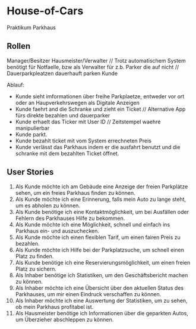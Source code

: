 # House-of-Cars
Praktikum Parkhaus

## Rollen

Manager/Besitzer
Hausmeister/Verwalter // Trotz automatischem System benötigt für Notfaelle, bzw als Verwalter für z.b. Parker die auf nicht
                      //    Dauerparkpleatzen dauerhauft parken
Kunde

Ablauf:
- Kunde sieht imformationen über freihe Parkplaetze, entweder vor ort oder an Haupverkehrswegen als Digitale Anzeigen
- Kunde faehrt and die Schranke und zieht ein Ticket     // Alternative App fürs direkte bezahlen und dauerparker
- Kunde erhaelt das Ticker mit User ID // Zeitstempel waehre manipulierbar
- Kunde parkt.
- Kunde bezahlt ticket mit vom System errechneten Preis
- Kunde verlässt das Parkhaus indem er die ausfahrt benutzt und die schranke mit dem bezahlten Ticket öffnet.

## User Stories

1. Als Kunde möchte ich am Gebäude eine Anzeige der freien Parkplätze sehen, um ein freies Parkhaus finden zu können.
1. Als Kunde möchte ich eine Erinnerung, falls mein Auto zu lange steht, um es abholen zu können.
1. Als Kunde benötige ich eine Kontaktmöglichkeit, um bei Ausfällen oder Fehlern des Parkhauses Hilfe zu bekommen.
1. Als Kunde möchte ich eine Möglichkeit, schnell und einfach ins Parkhaus ein- und auszuchecken.
1. Als Kunde möchte ich einen flexiblen Tarif, um einen fairen Preis zu bezahlen.
1. Als Kunde möchte ich Hilfe bei der Parkplatzsuche, um schnell einen Platz zu finden.
1. Als Kunde benötige ich eine Reservierungsmöglichkeit, um einen freien Platz zu sichern.
1. Als Inhaber benötige ich Statistiken, um den Geschäftsbericht machen zu können.
1. Als Inhaber möchte ich eine Übersicht über den aktuellen Status des Parkhauses, um mir einen Eindruck verschaffen zu können.
1. Als Inhaber möchte ich eine Auswertung der Statistiken, um zu sehen, ob mein Parkhaus profitabel ist.
1. Als Hausmeister benötige ich Informationen über die geparkten Autos, um Überzieher abschleppen zu können.
